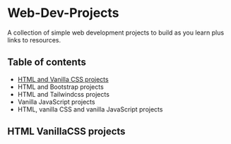 # Web-Dev-Projects
A collection of simple web development projects to build as you learn plus links to resources.

## Table of contents
* [HTML and Vanilla CSS projects](#html-vanillacss-projects "Goto html-vanillacss-projects")
* HTML and Bootstrap projects
* HTML and Tailwindcss projects
* Vanilla JavaScript projects
* HTML, vanilla CSS and vanilla JavaScript projects



## HTML VanillaCSS projects

